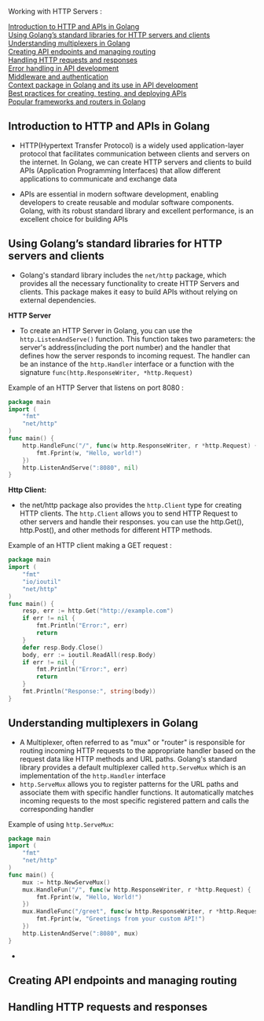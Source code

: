 Working with HTTP Servers :

[Introduction to HTTP and APIs in Golang](#introduction-to-http-and-apis-in-golang)  
[Using Golang’s standard libraries for HTTP servers and clients](#using-golangs-standard-libraries-for-http-servers-and-clients)  
[Understanding multiplexers in Golang](#understanding-multiplexers-in-golang)  
[Creating API endpoints and managing routing](#creating-api-endpoints-and-managing-routing)  
[Handling HTTP requests and responses](#handling-http-requests-and-responses)  
[Error handling in API development](#error-handling-in-api-development)  
[Middleware and authentication](#middleware-and-authentication)  
[Context package in Golang and its use in API development](#context-package-in-golang-and-its-use-in-api-development)  
[Best practices for creating, testing, and deploying APIs](#best-practices-for-creating-testing-and-deploying-apis)  
[Popular frameworks and routers in Golang](#popular-frameworks-and-routers-in-golang)

## Introduction to HTTP and APIs in Golang
- HTTP(Hypertext Transfer Protocol) is a widely used application-layer protocol that facilitates communication between clients and servers on the internet. In Golang, we can create HTTP servers and clients to build APIs (Application Programming Interfaces) that allow different applications to communicate and exchange data

- APIs are essential in modern software development, enabling developers to create reusable and modular software components. Golang, with its robust standard library and excellent performance, is an excellent choice for building APIs

## Using Golang’s standard libraries for HTTP servers and clients
- Golang's standard library includes the `net/http` package, which provides all the necessary functionality to create HTTP Servers and clients. This package makes it easy to build APIs without relying on external dependencies.

**HTTP Server**
- To create an HTTP Server in Golang, you can use the `http.ListenAndServe()` function. This function takes two parameters: the server's address(including the port number) and the handler that defines how the server responds to incoming request. The handler can be an instance of the `http.Handler` interface or a function with the signature `func(http.ResponseWriter, *http.Request)`

Example of an HTTP Server that listens on port 8080 :

```go
package main
import (
    "fmt"
    "net/http"
)
func main() {
    http.HandleFunc("/", func(w http.ResponseWriter, r *http.Request) {
        fmt.Fprint(w, "Hello, world!")
    })
    http.ListenAndServe(":8080", nil)
}
```

**Http Client:**
- the net/http package also provides the `http.Client` type for creating HTTP clients. The `http.Client` allows you to send HTTP Request to other servers and handle their responses. you can use the http.Get(), http.Post(), and other methods for different HTTP methods.

Example of an HTTP client making a GET request :

```go
package main
import (
    "fmt"
    "io/ioutil"
    "net/http"
)
func main() {
    resp, err := http.Get("http://example.com")
    if err != nil {
        fmt.Println("Error:", err)
        return
    }
    defer resp.Body.Close()
    body, err := ioutil.ReadAll(resp.Body)
    if err != nil {
        fmt.Println("Error:", err)
        return
    }
    fmt.Println("Response:", string(body))
}
```
## Understanding multiplexers in Golang
- A Multiplexer, often referred to as "mux" or "router" is responsible for routing incoming HTTP requests to the appropriate handler based on the request data like HTTP methods and URL paths. Golang's standard library provides a default multiplexer called `http.ServeMux` which is an implementation of the `http.Handler` interface
- `http.ServeMux` allows you to register patterns for the URL paths and associate them with specific handler functions. It automatically matches incoming requests to the most specific registered pattern and calls the corresponding handler

Example of using `http.ServeMux`:

```go
package main 
import (
    "fmt"
    "net/http"
)
func main() {
    mux := http.NewServeMux()
    mux.HandleFun("/", func(w http.ResponseWriter, r *http.Request) {
        fmt.Fprint(w, "Hello, World!")
    })
    mux.HandleFunc("/greet", func(w http.ResponseWriter, r *http.Request) {
        fmt.Fprint(w, "Greetings from your custom API!")
    })
    http.ListenAndServe(":8080", mux)
}
```

- 


## Creating API endpoints and managing routing

## Handling HTTP requests and responses


